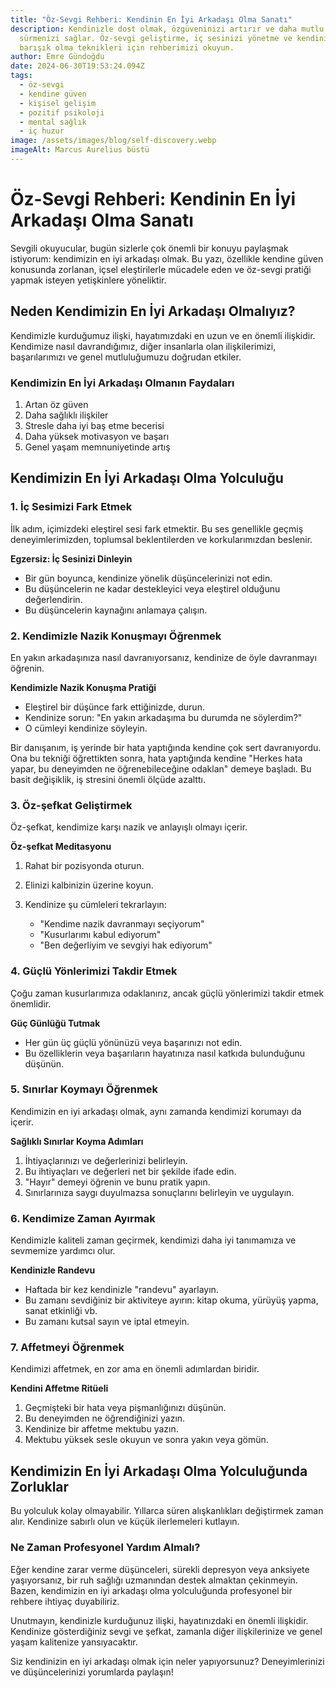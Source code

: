```yaml
---
title: "Öz-Sevgi Rehberi: Kendinin En İyi Arkadaşı Olma Sanatı"
description: Kendinizle dost olmak, özgüveninizi artırır ve daha mutlu bir yaşam
  sürmenizi sağlar. Öz-sevgi geliştirme, iç sesinizi yönetme ve kendinizle
  barışık olma teknikleri için rehberimizi okuyun.
author: Emre Gündoğdu
date: 2024-06-30T19:53:24.094Z
tags:
  - öz-sevgi
  - kendine güven
  - kişisel gelişim
  - pozitif psikoloji
  - mental sağlık
  - iç huzur
image: /assets/images/blog/self-discovery.webp
imageAlt: Marcus Aurelius büstü
---
```

# Öz-Sevgi Rehberi: Kendinin En İyi Arkadaşı Olma Sanatı

Sevgili okuyucular, bugün sizlerle çok önemli bir konuyu paylaşmak istiyorum: kendimizin en iyi arkadaşı olmak. Bu yazı, özellikle kendine güven konusunda zorlanan, içsel eleştirilerle mücadele eden ve öz-sevgi pratiği yapmak isteyen yetişkinlere yöneliktir.

## Neden Kendimizin En İyi Arkadaşı Olmalıyız?

Kendimizle kurduğumuz ilişki, hayatımızdaki en uzun ve en önemli ilişkidir. Kendimize nasıl davrandığımız, diğer insanlarla olan ilişkilerimizi, başarılarımızı ve genel mutluluğumuzu doğrudan etkiler.

### Kendimizin En İyi Arkadaşı Olmanın Faydaları

1. Artan öz güven
2. Daha sağlıklı ilişkiler
3. Stresle daha iyi baş etme becerisi
4. Daha yüksek motivasyon ve başarı
5. Genel yaşam memnuniyetinde artış

## Kendimizin En İyi Arkadaşı Olma Yolculuğu

### 1. İç Sesimizi Fark Etmek

İlk adım, içimizdeki eleştirel sesi fark etmektir. Bu ses genellikle geçmiş deneyimlerimizden, toplumsal beklentilerden ve korkularımızdan beslenir.

**Egzersiz: İç Sesinizi Dinleyin**

* Bir gün boyunca, kendinize yönelik düşüncelerinizi not edin.
* Bu düşüncelerin ne kadar destekleyici veya eleştirel olduğunu değerlendirin.
* Bu düşüncelerin kaynağını anlamaya çalışın.

### 2. Kendimizle Nazik Konuşmayı Öğrenmek

En yakın arkadaşınıza nasıl davranıyorsanız, kendinize de öyle davranmayı öğrenin.

**Kendimizle Nazik Konuşma Pratiği**

* Eleştirel bir düşünce fark ettiğinizde, durun.
* Kendinize sorun: "En yakın arkadaşıma bu durumda ne söylerdim?"
* O cümleyi kendinize söyleyin.

Bir danışanım, iş yerinde bir hata yaptığında kendine çok sert davranıyordu. Ona bu tekniği öğrettikten sonra, hata yaptığında kendine "Herkes hata yapar, bu deneyimden ne öğrenebileceğine odaklan" demeye başladı. Bu basit değişiklik, iş stresini önemli ölçüde azalttı.

### 3. Öz-şefkat Geliştirmek

Öz-şefkat, kendimize karşı nazik ve anlayışlı olmayı içerir.

**Öz-şefkat Meditasyonu**

1. Rahat bir pozisyonda oturun.
2. Elinizi kalbinizin üzerine koyun.
3. Kendinize şu cümleleri tekrarlayın:

   * "Kendime nazik davranmayı seçiyorum"
   * "Kusurlarımı kabul ediyorum"
   * "Ben değerliyim ve sevgiyi hak ediyorum"

### 4. Güçlü Yönlerimizi Takdir Etmek

Çoğu zaman kusurlarımıza odaklanırız, ancak güçlü yönlerimizi takdir etmek önemlidir.

**Güç Günlüğü Tutmak**

* Her gün üç güçlü yönünüzü veya başarınızı not edin.
* Bu özelliklerin veya başarıların hayatınıza nasıl katkıda bulunduğunu düşünün.

### 5. Sınırlar Koymayı Öğrenmek

Kendimizin en iyi arkadaşı olmak, aynı zamanda kendimizi korumayı da içerir.

**Sağlıklı Sınırlar Koyma Adımları**

1. İhtiyaçlarınızı ve değerlerinizi belirleyin.
2. Bu ihtiyaçları ve değerleri net bir şekilde ifade edin.
3. "Hayır" demeyi öğrenin ve bunu pratik yapın.
4. Sınırlarınıza saygı duyulmazsa sonuçlarını belirleyin ve uygulayın.

### 6. Kendimize Zaman Ayırmak

Kendimizle kaliteli zaman geçirmek, kendimizi daha iyi tanımamıza ve sevmemize yardımcı olur.

**Kendinizle Randevu**

* Haftada bir kez kendinizle "randevu" ayarlayın.
* Bu zamanı sevdiğiniz bir aktiviteye ayırın: kitap okuma, yürüyüş yapma, sanat etkinliği vb.
* Bu zamanı kutsal sayın ve iptal etmeyin.

### 7. Affetmeyi Öğrenmek

Kendimizi affetmek, en zor ama en önemli adımlardan biridir.

**Kendini Affetme Ritüeli**

1. Geçmişteki bir hata veya pişmanlığınızı düşünün.
2. Bu deneyimden ne öğrendiğinizi yazın.
3. Kendinize bir affetme mektubu yazın.
4. Mektubu yüksek sesle okuyun ve sonra yakın veya gömün.

## Kendimizin En İyi Arkadaşı Olma Yolculuğunda Zorluklar

Bu yolculuk kolay olmayabilir. Yıllarca süren alışkanlıkları değiştirmek zaman alır. Kendinize sabırlı olun ve küçük ilerlemeleri kutlayın.

### Ne Zaman Profesyonel Yardım Almalı?

Eğer kendine zarar verme düşünceleri, sürekli depresyon veya anksiyete yaşıyorsanız, bir ruh sağlığı uzmanından destek almaktan çekinmeyin. Bazen, kendimizin en iyi arkadaşı olma yolculuğunda profesyonel bir rehbere ihtiyaç duyabiliriz.

Unutmayın, kendinizle kurduğunuz ilişki, hayatınızdaki en önemli ilişkidir. Kendinize gösterdiğiniz sevgi ve şefkat, zamanla diğer ilişkilerinize ve genel yaşam kalitenize yansıyacaktır.

Siz kendinizin en iyi arkadaşı olmak için neler yapıyorsunuz? Deneyimlerinizi ve düşüncelerinizi yorumlarda paylaşın!